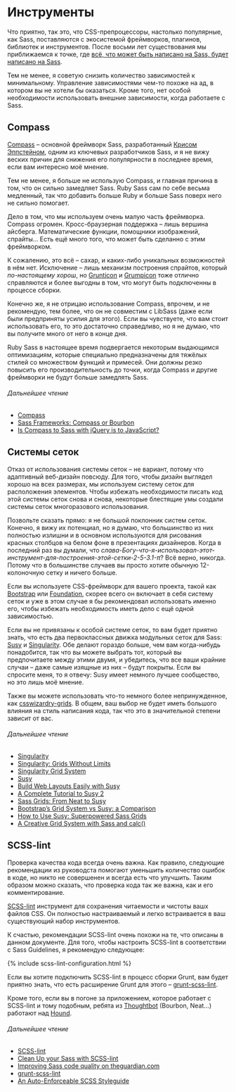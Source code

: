 
# Инструменты

Что приятно, так это, что CSS-препроцессоры, настолько популярные, как Sass, поставляются с экосистемой фреймворков, плагинов, библиотек и инструментов. После восьми лет существования мы приближаемся к точке, где [всё, что может быть написано на Sass, будет написано на Sass](http://hugogiraudel.com/2014/10/27/rethinking-atwoods-law/).

Тем не менее, я советую снизить количество зависимостей к минимальному. Управление зависимостями чем-то похоже на ад, в котором вы не хотели бы оказаться. Кроме того, нет особой необходимости использовать внешние зависимости, когда работаете с Sass.

## Compass

[Compass](http://compass-style.org/) – основной фреймворк Sass, разработанный [Крисом Эппстейном](https://twitter.com/chriseppstein), одним из ключевых разработчиков Sass, и я не вижу веских причин для снижения его популярности в последнее время, если вам интересно моё мнение.

Тем не менее, я больше не использую Compass, и главная причина в том, что он сильно замедляет Sass. Ruby Sass сам по себе весьма медленный, так что добавить больше Ruby и больше Sass поверх него не сильно помогает.

Дело в том, что мы используем очень малую часть фреймворка. Compass огромен. Кросс-браузерная поддержка – лишь вершина айсберга. Математические функции, помощники изображений, спрайты… Есть ещё много того, что может быть сделанно с этим фреймворком.

К сожалению, это всё – сахар, и каких-либо уникальных возможностей в нём нет. Исключение – лишь механизм построения спрайтов, который *по-настоящему хорош*, но [Grunticon](https://github.com/filamentgroup/grunticon) и [Grumpicon](http://grumpicon.com/) тоже отлично справляются и более выгодны в том, что могут быть подключенны в процессе сборки.

Конечно же, я не отрицаю использование Compass, впрочем, и не рекомендую, тем более, что он не совместим с LibSass (даже если были предприняты усилия для этого). Если вы чувствуете, что вам стоит использовать его, то это достаточно справедливо, но я не думаю, что вы получите много от него в конце дня.

<div class="note">
  <p>Ruby Sass в настоящее время подвергается некоторым выдающимся оптимизациям, которые специально предназначены для тяжёлых стилей со множеством функций и примесей. Они должны резко повысить его производительность до точки, когда Compass и другие фреймворки не будут больше замедлять Sass.</p>
</div>

###### Дальнейшее чтение

* [Compass](http://compass-style.org/)
* [Sass Frameworks: Compass or Bourbon](http://www.sitepoint.com/compass-or-bourbon-sass-frameworks/)
* [Is Compass to Sass with jQuery is to JavaScript?](http://www.sitepoint.com/compass-sass-jquery-javascript/)

## Системы сеток

Отказ от использования системы сеток – не вариант, потому что адаптивный веб-дизайн повсюду. Для того, чтобы дизайн выглядел хорошо на всех размерах, мы используем систему сеток для расположения элементов. Чтобы избежать необходимости писать код этой системы сеток снова и снова, некоторые блестящие умы создали системы сеток многоразового использования.

Позвольте сказать прямо: я не большой поклонник систем сеток. Конечно, я вижу их потенциал, но я думаю, что большинство из них полностью излишни и в основном используются для рисования красных столбцов на белом фоне в презентациях дизайнеров. Когда в последний раз вы думали, что *слава-Богу-что-я-использовал-этот-инструмент-для-построения-этой-сетки-2-5-3.1-π*? Всё верно, никогда. Потому что в большинстве случаев вы просто хотите обычную 12-колоночную сетку и ничего больше.

Если вы используете CSS-фреймворк для вашего проекта, такой как [Bootstrap](http://getbootstrap.com/) или [Foundation](http://foundation.zurb.com/), скорее всего он включает в себя систему сеток и уже в этом случае я бы рекомендовал использовать именно его, чтобы избежать необходимость иметь дело с ещё одной зависимостью.

Если вы не привязаны к особой системе сеток, то вам будет приятно знать, что есть два первоклассных движка модульных сеток для Sass: [Susy](http://susy.oddbird.net/) и [Singularity](http://singularity.gs/). Обе делают гораздо больше, чем вам когда-нибудь понадобится, так что вы можете выбрать тот, который вы предпочитаете между этими двумя, и убедитесь, что все ваши крайние случаи – даже самые изящные из них – будут покрыты. Если вы спросите меня, то я отвечу: Susy имеет немного лучшее сообщество, но это лишь моё мнение.

Также вы можете использовать что-то немного более непринужденное, как [csswizardry-grids](https://github.com/csswizardry/csswizardry-grids). В общем, ваш выбор не будет иметь большого влияния на стиль написания кода, так что это в значительной степени зависит от вас.

###### Дальнейшее чтение

* [Singularity](http://singularity.gs/)
* [Singularity: Grids Without Limits](http://fourword.fourkitchens.com/article/singularity-grids-without-limits)
* [Singularity Grid System](http://www.mediacurrent.com/blog/singularity-grid-system)
* [Susy](http://susy.oddbird.net/)
* [Build Web Layouts Easily with Susy](http://css-tricks.com/build-web-layouts-easily-susy/)
* [A Complete Tutorial to Susy 2](http://www.zell-weekeat.com/susy2-tutorial/)
* [Sass Grids: From Neat to Susy](http://www.sitepoint.com/sass-grids-neat-susy/)
* [Bootstrap’s Grid System vs Susy: a Comparison](http://www.sitepoint.com/bootstraps-grid-system-vs-susy-comparison/)
* [How to Use Susy: Superpowered Sass Grids](http://webdesign.tutsplus.com/tutorials/how-to-use-susy-superpowered-sass-grids--cms-22744)
* [A Creative Grid System with Sass and calc()](http://www.sitepoint.com/creative-grid-system-sass-calc/)

## SCSS-lint

Проверка качества кода всегда очень важна. Как правило, следующие рекомендации из руководста помогают уменьшить количество ошибок в коде, но никто не совершенен и всегда есть что улучшить. Таким образом можно сказать, что проверка кода так же важна, как и его комментирование.

[SCSS-lint](https://github.com/causes/scss-lint) инструмент для сохранения читаемости и чистоты вашх файлов CSS. Он полностью настраиваемый и легко встраивается в ваш существующий набор инструментов.

К счастью, рекомендации SCSS-lint очень похожи на те, что описаны в данном документе. Для того, чтобы настроить SCSS-lint в соответствии с Sass Guidelines, я рекомендую следующее:

{% include scss-lint-configuration.html %}

<div class="note">
  <p>Если вы хотите подключить SCSS-lint в процесс сборки Grunt, вам будет приятно знать, что есть расширение Grunt для этого – <a href="https://github.com/ahmednuaman/grunt-scss-lint">grunt-scss-lint</a>.</p>
  <p>Кроме того, если вы в погоне за приложением, которое работает с SCSS-lint и тому подобным, ребята из <a href="http://thoughtbot.com/">Thoughtbot</a> (Bourbon, Neat…) работают над <a href="https://houndci.com/">Hound</a>.</p>
</div>

###### Дальнейшее чтение

* [SCSS-lint](https://github.com/causes/scss-lint)
* [Clean Up your Sass with SCSS-lint](http://blog.martinhujer.cz/clean-up-your-sass-with-scss-lint/)
* [Improving Sass code quality on theguardian.com](http://www.theguardian.com/info/developer-blog/2014/may/13/improving-sass-code-quality-on-theguardiancom)
* [grunt-scss-lint](https://github.com/ahmednuaman/grunt-scss-lint)
* [An Auto-Enforceable SCSS Styleguide](http://davidtheclark.com/scss-lint-styleguide/)
